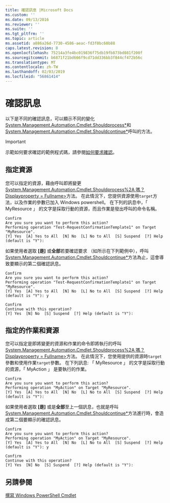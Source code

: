 ```yaml
---
title: 確認訊息 |Microsoft Docs
ms.custom: ''
ms.date: 09/13/2016
ms.reviewer: ''
ms.suite: ''
ms.tgt_pltfrm: ''
ms.topic: article
ms.assetid: a886a26d-7730-4586-aeac-fd3f0bc60b88
caps.latest.revision: 8
ms.openlocfilehash: 75214a3fe4bc019836f75db19fb873bd081f200f
ms.sourcegitcommit: b6871f21bd666f9cd71dd336bb3f844cf472b56c
ms.translationtype: MT
ms.contentlocale: zh-TW
ms.lasthandoff: 02/03/2019
ms.locfileid: "56861414"
---
```

# <a name="confirmation-messages"></a>確認訊息

以下是不同的確認訊息，可以顯示不同的變化[System.Management.Automation.Cmdlet.Shouldprocess*](/dotnet/api/System.Management.Automation.Cmdlet.ShouldProcess)和[System.Management.Automation.Cmdlet.Shouldcontinue*](/dotnet/api/System.Management.Automation.Cmdlet.ShouldContinue)呼叫的方法。

> [!IMPORTANT]
> 示範如何要求確認的範例程式碼，請參閱[如何要求確認](./how-to-request-confirmations.md)。

## <a name="specifying-the-resource"></a>指定資源

您可以指定的資源，藉由呼叫即將變更[System.Management.Automation.Cmdlet.Shouldprocess%2A 嗎？Displayproperty = Fullname>](/dotnet/api/System.Management.Automation.Cmdlet.ShouldProcess?view=powershellsdk-1.1.0)方法。 在此情況下，您提供資源使用`target`方法，以及作業的參數已加入 Windows powershell。 在下列的訊息中，「 MyResource 」 的文字是採取行動的資源，而且作業是發出呼叫的命令名稱。

```output
Confirm
Are you sure you want to perform this action?
Performing operation "Test-RequestConfirmationTemplate1" on Target "MyResource".
[Y] Yes  [A] Yes to All  [N] No  [L] No to All  [S] Suspend  [?] Help (default is "Y"):
```

如果使用者選取 **[是]** 或**全部**若要確認要求 （如所示在下列範例中），呼叫[System.Management.Automation.Cmdlet.Shouldcontinue*](/dotnet/api/System.Management.Automation.Cmdlet.ShouldContinue)方法為止，這會導致要顯示的第二個確認訊息。

```output
Confirm
Are you sure you want to perform this action?
Performing operation "Test-RequestConfirmationTemplate1" on Target "MyResource".
[Y] Yes  [A] Yes to All  [N] No  [L] No to All  [S] Suspend  [?] Help (default is "Y"): y

Confirm
Continue with this operation?
[Y] Yes  [N] No  [S] Suspend  [?] Help (default is "Y"):
```

## <a name="specifying-the-operation-and-resource"></a>指定的作業和資源

您可以指定是即將變更的資源和作業的命令即將執行的呼叫[System.Management.Automation.Cmdlet.Shouldprocess%2A 嗎？Displayproperty = Fullname>](/dotnet/api/System.Management.Automation.Cmdlet.ShouldProcess?view=powershellsdk-1.1.0)方法。 在此情況下，您使用提供的資源時`target`參數和使用作業`target`參數。 在下列訊息: 「 MyResource 」 的文字是採取行動的資源，「 MyAction 」 是要執行的作業。

```output
Confirm
Are you sure you want to perform this action?
Performing operation "MyAction" on Target "MyResource".
[Y] Yes  [A] Yes to All  [N] No  [L] No to All  [S] Suspend  [?] Help (default is "Y"):
```

如果使用者選取 **[是]** 或是**全部**至上一個訊息，也就是呼叫[System.Management.Automation.Cmdlet.Shouldcontinue*](/dotnet/api/System.Management.Automation.Cmdlet.ShouldContinue)方法進行時，會造成第二個要顯示的確認訊息。

```output
Confirm
Are you sure you want to perform this action?
Performing operation "MyAction" on Target "MyResource".
[Y] Yes  [A] Yes to All  [N] No  [L] No to All  [S] Suspend  [?] Help (default is "Y"): y

Confirm
Continue with this operation?
[Y] Yes  [N] No  [S] Suspend  [?] Help (default is "Y"):
```

## <a name="see-also"></a>另請參閱

[撰寫 Windows PowerShell Cmdlet](./writing-a-windows-powershell-cmdlet.md)
